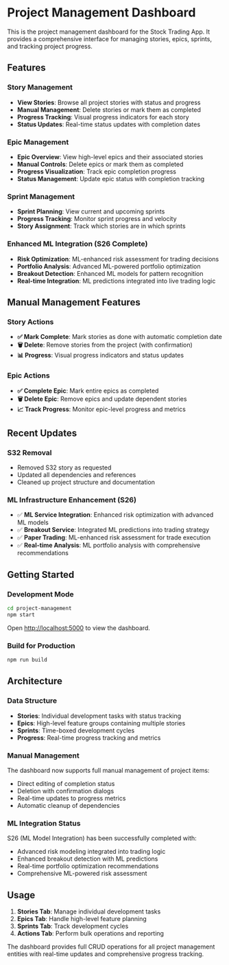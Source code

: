 # Project Management Dashboard

This is the project management dashboard for the Stock Trading App. It provides a comprehensive interface for managing stories, epics, sprints, and tracking project progress.

## Features

### Story Management

- **View Stories**: Browse all project stories with status and progress
- **Manual Management**: Delete stories or mark them as completed
- **Progress Tracking**: Visual progress indicators for each story
- **Status Updates**: Real-time status updates with completion dates

### Epic Management

- **Epic Overview**: View high-level epics and their associated stories
- **Manual Controls**: Delete epics or mark them as completed
- **Progress Visualization**: Track epic completion progress
- **Status Management**: Update epic status with completion tracking

### Sprint Management

- **Sprint Planning**: View current and upcoming sprints
- **Progress Tracking**: Monitor sprint progress and velocity
- **Story Assignment**: Track which stories are in which sprints

### Enhanced ML Integration (S26 Complete)

- **Risk Optimization**: ML-enhanced risk assessment for trading decisions
- **Portfolio Analysis**: Advanced ML-powered portfolio optimization
- **Breakout Detection**: Enhanced ML models for pattern recognition
- **Real-time Integration**: ML predictions integrated into live trading logic

## Manual Management Features

### Story Actions

- **✅ Mark Complete**: Mark stories as done with automatic completion date
- **🗑️ Delete**: Remove stories from the project (with confirmation)
- **📊 Progress**: Visual progress indicators and status updates

### Epic Actions

- **✅ Complete Epic**: Mark entire epics as completed
- **🗑️ Delete Epic**: Remove epics and update dependent stories
- **📈 Track Progress**: Monitor epic-level progress and metrics

## Recent Updates

### S32 Removal

- Removed S32 story as requested
- Updated all dependencies and references
- Cleaned up project structure and documentation

### ML Infrastructure Enhancement (S26)

- ✅ **ML Service Integration**: Enhanced risk optimization with advanced ML models
- ✅ **Breakout Service**: Integrated ML predictions into trading strategy
- ✅ **Paper Trading**: ML-enhanced risk assessment for trade execution
- ✅ **Real-time Analysis**: ML portfolio analysis with comprehensive recommendations

## Getting Started

### Development Mode

```bash
cd project-management
npm start
```

Open [http://localhost:5000](http://localhost:5000) to view the dashboard.

### Build for Production

```bash
npm run build
```

## Architecture

### Data Structure

- **Stories**: Individual development tasks with status tracking
- **Epics**: High-level feature groups containing multiple stories
- **Sprints**: Time-boxed development cycles
- **Progress**: Real-time progress tracking and metrics

### Manual Management

The dashboard now supports full manual management of project items:

- Direct editing of completion status
- Deletion with confirmation dialogs
- Real-time updates to progress metrics
- Automatic cleanup of dependencies

### ML Integration Status

S26 (ML Model Integration) has been successfully completed with:

- Advanced risk modeling integrated into trading logic
- Enhanced breakout detection with ML predictions
- Real-time portfolio optimization recommendations
- Comprehensive ML-powered risk assessment

## Usage

1. **Stories Tab**: Manage individual development tasks
2. **Epics Tab**: Handle high-level feature planning
3. **Sprints Tab**: Track development cycles
4. **Actions Tab**: Perform bulk operations and reporting

The dashboard provides full CRUD operations for all project management entities with real-time updates and comprehensive progress tracking.
